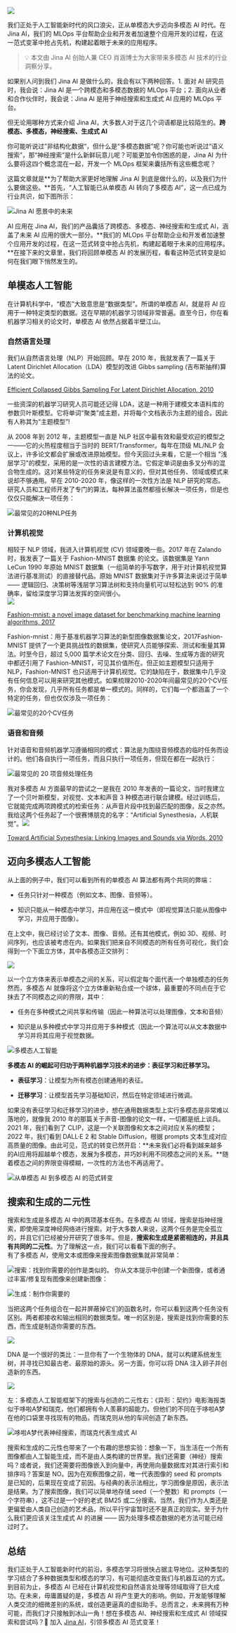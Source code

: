 ![](https://jina-ai-gmbh.ghost.io/content/images/2022/11/9.png)

我们正处于人工智能新时代的风口浪尖，正从单模态大步迈向多模态 AI 时代。在 Jina AI，我们的 MLOps 平台帮助企业和开发者加速整个应用开发的过程，在这一范式变革中抢占先机，构建起着眼于未来的应用程序。

> 💡 本文由 Jina AI 创始人兼 CEO 肖涵博士为大家带来多模态 AI 技术的行业洞察分享。


如果别人问到我们 Jina AI 是做什么的，我会有以下两种回答。1. 面对 AI 研究员时，我会说：Jina AI 是一个跨模态和多模态数据的 MLOps 平台；2. 面向从业者和合作伙伴时，我会说：Jina AI 是用于神经搜索和生成式 AI 应用的 MLOps 平台。 

但无论用哪种方式来介绍 Jina AI，大多数人对于这几个词语都是比较陌生的。**跨模态、多模态，神经搜索、生成式 AI**

你可能听说过”非结构化数据“，但什么是“多模态数据”呢？你可能也听说过“语义搜索”，那“神经搜索”是什么新鲜玩意儿呢？可能更加令你困惑的是，Jina AI 为什么要将这四个概念混在一起，开发一个 MLOps 框架来囊括所有这些概念呢？  

这篇文章就是**为了帮助大家更好地理解 Jina AI 到底是做什么的，以及我们为什么要做这些。**首先，“人工智能已从单模态 AI 转向了多模态 AI”，这一点已成为行业共识，如下图所示：  

![Jina AI 愿景中的未来](https://jina-ai-gmbh.ghost.io/content/images/2022/10/Untitled-drawing.svg) 

AI 应用在 Jina AI，我们的产品囊括了跨模态、多模态、神经搜索和生成式 AI，涵盖了未来 AI 应用的很大一部分。**我们的 MLOps 平台帮助企业和开发者加速整个应用开发的过程，在这一范式转变中抢占先机，构建起着眼于未来的应用程序。**在接下来的文章里，我们将回顾单模态 AI 的发展历程，看看这种范式转变是如何在我们眼下悄然发生的。

## 单模态人工智能

在计算机科学中，“模态”大致意思是“数据类型”。所谓的单模态 AI，就是将 AI 应用于一种特定类型的数据。这在早期的机器学习领域非常普遍。直至今日，你在看机器学习相关的论文时，单模态 AI 依然占据着半壁江山。  

### 自然语言处理

我们从自然语言处理（NLP）开始回顾。早在 2010 年，我就发表了一篇关于 Latent Dirichlet Allocation（LDA）模型的改进 Gibbs sampling (吉布斯抽样)算法的论文。

[Efficient Collapsed Gibbs Sampling For Latent Dirichlet Allocation, 2010](http://proceedings.mlr.press/v13/xiao10a/xiao10a.pdf)

一些资深的机器学习研究人员可能还记得 LDA，这是一种用于建模文本语料库的参数贝叶斯模型。它将单词“聚类”成主题，并将每个文档表示为主题的组合。因此有人称其为“主题模型”!

[](https://jina-ai-gmbh.ghost.io/content/images/2022/10/image-1.png)

从 2008 年到 2012 年，主题模型一直是 NLP 社区中最有效和最受欢迎的模型之一——它的火热程度相当于当时的 BERT/Transformer。每年在顶级 ML/NLP 会议上，许多论文都会扩展或改进原始模型。但今天回过头来看，它是一个相当 "浅层学习"的模型，采用的是一次性的语言建模方法。它假定单词是由多叉分布的混合物生成的。这对某些特定的任务来说是有意义的，但对其他任务、领域或模式来说却不够通用。早在 2010-2020 年，像这样的一次性方法是 NLP 研究的常态。研究人员和工程师开发了专门的算法，每种算法虽然都擅长解决一项任务，但是也仅仅只能解决一项任务：

![最常见的20种NLP任务](https://jina-ai-gmbh.ghost.io/content/images/2022/10/Untitled-drawing--1-.svg)


### 计算机视觉

相较于 NLP 领域，我进入计算机视觉 (CV) 领域要晚一些。2017 年在 Zalando 时，我发表了一篇关于 Fashion-MNIST 数据集 的论文。该数据集是 Yann LeCun 1990 年原始 MNIST 数据集（一组简单的手写数字，用于对计算机视觉算法进行基准测试）的直接替代品。原始 MNIST 数据集对于许多算法来说过于简单 —— 逻辑回归、决策树等浅层学习算法树和支持向量机可以轻松达到 90% 的准确率，留给深度学习算法发挥的空间很小。  
![](https://lh5.googleusercontent.com/_r7f8YZjr7Dmn5UkPTApEQ5ErBUfjdctkvrU8NnoKUZMSNShK5slLbhiuGXTkaOg6j881kOxpLHO2GPFQDkkoWoM5mdRzD4JaG6HYszUs8zuHW8kA0VKN4dwcRyHGlPklAGYmv9oOSuuRsjeUpnnYv9aSRPwa07Y2TVwWp5XhTUBnPsYSSIjj9bcgq2k)

[Fashion-mnist: a novel image dataset for benchmarking machine learning algorithms, 2017](https://scholar.google.com/citations?view_op=view_citation&hl=en&user=jp7swwIAAAAJ&sortby=pubdate&citation_for_view=jp7swwIAAAAJ:IWHjjKOFINEC)
  

Fashion-mnist：用于基准机器学习算法的新型图像数据集论文，2017Fashion-MNIST 提供了一个更具挑战性的数据集，使研究人员能够探索、测试和衡量其算法。时至今日，超过 5,000 篇学术论文在分类、回归、去噪、生成等方面的研究中都还引用了 Fashion-MNIST，可见其价值所在。但正如主题模型只适用于 NLP，Fashion-MNIST 也只适用于计算机视觉。它的缺陷在于，数据集中几乎没有任何信息可以用来研究其他模式。如果梳理2010-2020年间最常见的20个CV任务，你会发现，几乎所有任务都是单一模式的。同样的，它们每一个都涵盖了一个特定的任务，但也仅仅涉及一项任务：

![最常见的20个CV任务](https://jina-ai-gmbh.ghost.io/content/images/2022/10/Untitled-drawing--2-.svg)


### 语音和音频

针对语音和音频机器学习遵循相同的模式：算法是为围绕音频模态的临时任务而设计的。他们各自执行一项任务，而且只执行一项任务，但现在都在一起执行：

![最常见的 20 项音频处理任务](https://jina-ai-gmbh.ghost.io/content/images/2022/10/Untitled-drawing--3-.svg)

我对多模态 AI 方面最早的尝试之一是我在 2010 年发表的一篇论文，当时我建立了一个贝叶斯模型，对视觉、文本和声音 3 种模态进行联合建模。经过训练后，它就能完成两项跨模式的检索任务：从声音片段中找到最匹配的图像，反之亦然。我给这两个任务起了一个很赛博朋克的名字：“Artificial Synesthesia，人机联觉”。![](https://lh3.googleusercontent.com/D9eKjn8RwIMF44Ctg1iruWX6rREbhv62Jfc1NT8f3-M7ZNNbYIOECuslvdPiBuVDXooJVeuSZUFV1GB-R2JPqPrrQzoGTZTeKj_KCxl_f7iAeH27Xk-FvUjuIHzZTNEv0gBkkpJagOiFAg7L2ZTkBLvjFOtN5mbqF-1c2aJOhyuNqGVjQdsh3gbLP2XY)

[Toward Artificial Synesthesia: Linking Images and Sounds via Words, 2010](http://lear.inrialpes.fr/~verbeek/nips10workshop/2010-Whistler-NIPS-Xiao-Paper.pdf)  


## 迈向多模态人工智能

从上面的例子中，我们可以看到所有的单模态 AI 算法都有两个共同的弊端：  

- 任务只针对一种模态（例如文本、图像、音频等）。

- 知识只能从一种模态中学习，并应用在这一模式中（即视觉算法只能从图像中学习，并应用于图像）。

在上文中，我已经讨论了文本、图像、音频。还有其他模式，例如 3D、视频、时间序列，也应该被考虑在内。如果我们把来自不同模态的所有任务可视化，我们会得到一个下面立方体，其中各模态正交排列：

![](https://jina-ai-gmbh.ghost.io/content/images/2022/10/Untitled-drawing--4-.svg)

以一个立方体来表示单模态之间的关系，可以假定每个面代表一个单独模态的任务然而，多模态 AI 就像将这个立方体重新粘合成一个球体，最重要的不同点在于它抹去了不同模态之间的界限，其中：

- 任务在多种模式之间共享和传输（因此一种算法可以处理图像，文本和音频）

- 知识是从多种模式中学习并应用于多种模式（因此一个算法可以从文本数据中学习并将其应用于视觉数据。

  
![多模态人工智能](https://jina-ai-gmbh.ghost.io/content/images/2022/10/Textual.svg)

**多模态 AI 的崛起可归功于两种机器学习技术的进步：表征学习和迁移学习。**

- **表征学习**：让模型为所有模态创建通用的表征。

- **迁移学习**：让模型首先学习基础知识，然后在特定领域进行微调。

如果没有表征学习和迁移学习的进步，想在通用数据类型上实行多模态是非常难以落地的，就像我 2010 年的那篇关于声音-图像的论文一样，一切都是纸上谈兵。2021 年，我们看到了 CLIP，这是一个关联图像和文本之间对应关系的模型；2022 年，我们看到 DALL·E 2 和 Stable Diffusion，根据 prompts 文本生成对应高质量的图像。由此可见，范式的转变已然开启：**未来我们必将看到越来越多的AI应用将超越单个模态，发展为多模态，并巧妙利用不同模态之间的关系。**随着模态之间的界限变得模糊，一次性的方法也不再适用了。  

![从单模态 AI 到多模态 AI 的范式转变](https://jina-ai-gmbh.ghost.io/content/images/2022/10/Untitled-drawing--8-.svg)

## 搜索和生成的二元性

搜索和生成是多模态 AI 中的两项基本任务。在多模态 AI 领域，搜索是指神经搜索，即使用深度神经网络进行搜索。对于大多数人来说，这两个任务是完全孤立的，并且它们已经被分开研究了很多年。但是，**搜索和生成是紧密相连的，并且具有共同的二元性**。为了理解这一点，我们可以看看下面的例子。  
有了多模态 AI，使用文本或图像来搜索图像数据集就非常简单：

![搜索：找到你需要的创作是类似的。](https://jina-ai-gmbh.ghost.io/content/images/size/w1600/2022/10/image-2.png)
你从文本提示中创建一个新图像，或者通过丰富/修复现有图像来创建新图像：  

![生成：制作你需要的](https://jina-ai-gmbh.ghost.io/content/images/size/w1600/2022/10/image-4.png)

当把这两个任务组合在一起并屏蔽掉它们的函数名时，你可以看到这两个任务没有区别。两者都接收和输出相同的数据类型。唯一的区别是，搜索是找到你需要的东西，而生成是制造你需要的东西。

![](https://jina-ai-gmbh.ghost.io/content/images/size/w1600/2022/10/image-5.png)

DNA 是一个很好的类比：一旦你有了一个生物体的 DNA，就可以构建系统发生树，并寻找已知最古老、最原始的源头。另一方面，你可以将 DNA 注入卵子并创造新的东西。  

![](https://jina-ai-gmbh.ghost.io/content/images/size/w1600/2022/10/Untitled-design--1--1.gif)

左：多模态人工智能框架下的搜索与创造的二元性右：《异形：契约》电影海报类似于哆啦A梦和瑞克，他们都拥有令人羡慕的超能力。但他们的不同在于哆啦A梦在他的口袋里寻找现有的物品，而瑞克则从他的车间创造了新东西。  

![哆啦A梦代表神经搜索，而瑞克代表生成式 AI ](https://jina-ai-gmbh.ghost.io/content/images/size/w1600/2022/10/image-7.png)



搜索和生成的二元性也带来了一个有趣的思想实验：想象一下，当生活在一个所有图像都由人工智能生成，而不是由人类构建的世界里。我们还需要（神经）搜索吗？或者说，我们还需要将图像嵌入到向量中，再使用向量数据库对其进行索引和排序吗？答案是 NO。因为在观察图像之前，唯一代表图像的 seed 和 prompts 是已知的，后果现在变成了前因。与经典的表示法相比，学习图像是原因，表示法是结果。为了搜索图像，我们可以简单地存储 seed（一个整数）和 prompts（一个字符串），这不过是一个好的老式 BM25 或二分搜索。当然，我们作为人类还是更偏爱由人类自己创造的艺术品，所以平行宇宙暂时还不是真正的现实。至于为什么我们更应该关注生成式 AI 的进展 —— 因为处理多模态数据的老方法可能已经过时了。

## 总结

我们正处于人工智能新时代的前沿，多模态学习将很快占据主导地位。这种类型的学习结合了多种数据类型和模态的学习，有可能彻底改变我们与机器互动的方式。到目前为止，多模态 AI 已经在计算机视觉和自然语言处理等领域取得了巨大成功。在未来，毋庸置疑的是，多模态 AI 将产生更大的影响。例如，开发能够理解人类交流的细微差别的系统，或创造更逼真的虚拟助手。总而言之，未来拥有万种可能，而我们才只接触到冰山一角！想在多模态 AI、神经搜索和生成式 AI 领域探索和尝试吗？🚀 加入 [Jina AI](https://jina.ai/)，引领多模态 AI 范式变革！
